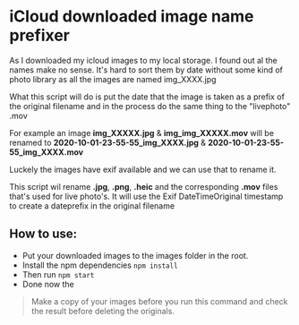 # iCloud downloaded image name prefixer

As I downloaded my icloud images to my local storage. I found out al the names make no sense. It's hard to sort them by date without some kind of photo library as all the images are named img_XXXX.jpg

What this script will do is put the date that the image is taken as a prefix of the original filename and in the process do the same thing to the "livephoto" .mov

For example an image **img_XXXXX.jpg** & **img_img_XXXXX.mov** will be renamed to **2020-10-01-23-55-55_img_XXXX.jpg** & **2020-10-01-23-55-55_img_XXXX.mov**

Luckely the images have exif available and we can use that to rename it.

This script wil rename **.jpg**, **.png**, **.heic** and the corresponding **.mov** files that's used for live photo's. It will use the Exif DateTimeOriginal timestamp to create a dateprefix in the original filename

## How to use:

- Put your downloaded images to the images folder in the root.
- Install the npm dependencies `npm install`
- Then run `npm start`
- Done now the

> Make a copy of your images before you run this command and check the result before deleting the originals.
